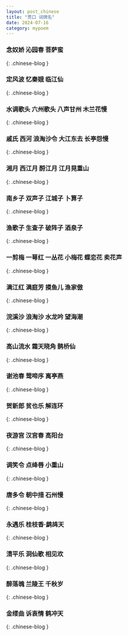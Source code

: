 ```yaml
---
layout: post_chinese
title: "贯口 词牌名"
date: 2024-07-16
category: mypoem
---
```


### 念奴娇 沁园春 菩萨蛮 
{: .chinese-blog } 
### 定风波 忆秦娥 临江仙
{: .chinese-blog } 
### 水调歌头 六州歌头 八声甘州 木兰花慢
{: .chinese-blog } 
### 戚氏 西河 浪淘沙令 大江东去  长亭怨慢
{: .chinese-blog } 
### 湘月 西江月  酹江月 江月晃重山
{: .chinese-blog } 

### 南乡子 双声子 江城子 卜算子 
{: .chinese-blog } 
### 渔歌子 生查子 破阵子 酒泉子 
{: .chinese-blog } 
### 一剪梅  一萼红 一丛花 小梅花 蝶恋花 卖花声 
{: .chinese-blog } 
### 满江红 满庭芳 摸鱼儿 渔家傲
{: .chinese-blog } 
### 浣溪沙 浪淘沙 水龙吟 望海潮
{: .chinese-blog } 

### 高山流水 霜天晓角 鹊桥仙
{: .chinese-blog } 
### 谢池春 莺啼序 离亭燕
{: .chinese-blog } 
### 贺新郎 贫也乐 解连环
{: .chinese-blog } 
### 夜游宫 汉宫春 高阳台
{: .chinese-blog } 
### 调笑令 点绛唇 小重山
{: .chinese-blog } 

### 唐多令 朝中措 石州慢
{: .chinese-blog } 
### 永遇乐 桂枝香·鹧鸪天
{: .chinese-blog } 
### 清平乐 洞仙歌 相见欢
{: .chinese-blog } 
### 醉落魄 兰陵王 千秋岁
{: .chinese-blog } 
### 金缕曲 诉衷情 鹤冲天
{: .chinese-blog } 


